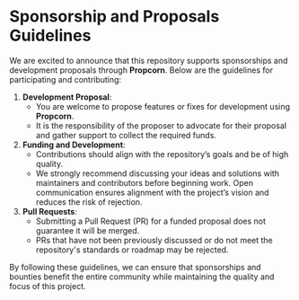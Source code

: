 # Sponsorship and Proposals Guidelines

We are excited to announce that this repository supports sponsorships and development proposals through **Propcorn**. Below are the guidelines for participating and contributing:

1. **Development Proposal**:
   - You are welcome to propose features or fixes for development using **Propcorn**.
   - It is the responsibility of the proposer to advocate for their proposal and gather support to collect the required funds.
2. **Funding and Development**:
   - Contributions should align with the repository’s goals and be of high quality.
   - We strongly recommend discussing your ideas and solutions with maintainers and contributors before beginning work. Open communication ensures alignment with the project’s vision and reduces the risk of rejection.
3. **Pull Requests**:
   - Submitting a Pull Request (PR) for a funded proposal does not guarantee it will be merged.
   - PRs that have not been previously discussed or do not meet the repository's standards or roadmap may be rejected.

By following these guidelines, we can ensure that sponsorships and bounties benefit the entire community while maintaining the quality and focus of this project.
